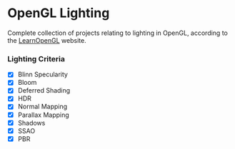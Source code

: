 # OpenGL Lighting
Complete collection of projects relating to lighting in OpenGL, according to the [LearnOpenGL](https://learnopengl.com/) website.

### Lighting Criteria
- [x] Blinn Specularity
- [x] Bloom
- [x] Deferred Shading
- [x] HDR
- [x] Normal Mapping
- [x] Parallax Mapping
- [x] Shadows
- [x] SSAO
- [x] PBR
